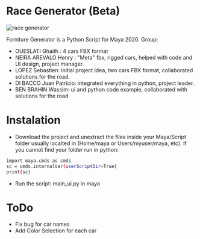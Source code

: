 # Race Generator (Beta)

![race generator](https://github.com/jpdibacco/tp_race_generator/blob/main/cover_presetantion.jpg?raw=true)

Forniture Generator is a Python Script for Maya 2020.
Group:

  - OUESLATI Ghaith : 4 cars FBX format
  - NEIRA AREVALO Henry : "Meta" fbx, rigged cars, helped with code and UI design, project manager.
  - LOPEZ Sebastien: initial project idea, two cars FBX format, collaborated solutions for the road.
  - DI BACCO Juan Patricio: integrated everything in python, project leader.
  - BEN BRAHIN Wassim: ui and python code example, collaborated with solutions for the road

# Instalation

  - Download the project and unextract the files inside your Maya/Script folder usually  localted in (Home/maya or Users/myuser/maya, etc). If you cannot find your folder run in python:
```sh
import maya.cmds as cmds
sc = cmds.internalVar(userScriptDir=True)
print(sc)
```
  - Run the script: main_ui.py in maya

# ToDo
  - Fix bug for car names
  - Add Color Selection for each car

